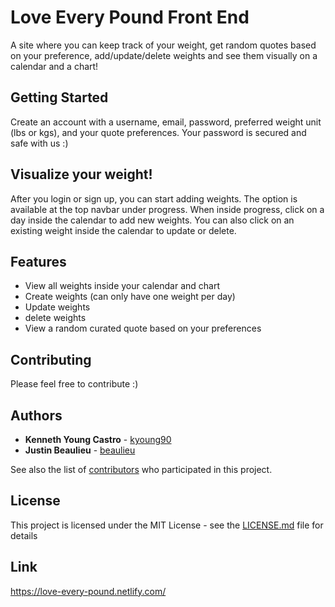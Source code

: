 # Love Every Pound Front End

A site where you can keep track of your weight, get random quotes based on your preference, add/update/delete weights and see them visually on a calendar and a chart! 

## Getting Started

Create an account with a username, email, password, preferred weight unit (lbs or kgs), and your quote preferences. Your password is secured and safe with us :)

## Visualize your weight!

After you login or sign up, you can start adding weights. The option is available at the top navbar under progress. When inside progress, click on a day inside the calendar to add new weights. You can also click on an existing weight inside the calendar to update or delete.
  
## Features

* View all weights inside your calendar and chart
* Create weights (can only have one weight per day)
* Update weights
* delete weights
* View a random curated quote based on your preferences

## Contributing

Please feel free to contribute :)

## Authors

* **Kenneth Young Castro** - [kyoung90](https://github.com/kyoung90)
* **Justin Beaulieu** - [beaulieu](https://github.com/Beaulieu527)

See also the list of [contributors](https://github.com/kyoung90/country/graphs/contributors) who participated in this project.

## License

This project is licensed under the MIT License - see the [LICENSE.md](LICENSE.md) file for details

## Link

https://love-every-pound.netlify.com/
